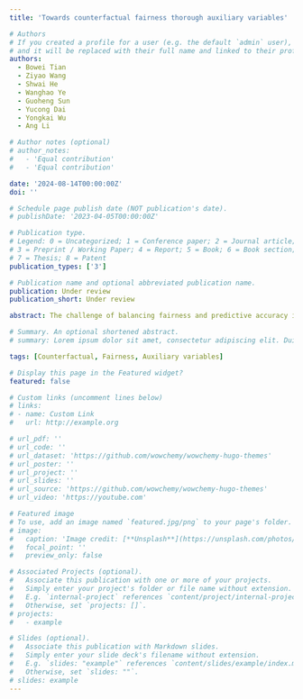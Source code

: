 ```yaml
---
title: 'Towards counterfactual fairness thorough auxiliary variables'

# Authors
# If you created a profile for a user (e.g. the default `admin` user), write the username (folder name) here
# and it will be replaced with their full name and linked to their profile.
authors:
  - Bowei Tian
  - Ziyao Wang
  - Shwai He
  - Wanghao Ye
  - Guoheng Sun
  - Yucong Dai
  - Yongkai Wu
  - Ang Li

# Author notes (optional)
# author_notes:
#   - 'Equal contribution'
#   - 'Equal contribution'

date: '2024-08-14T00:00:00Z'
doi: ''

# Schedule page publish date (NOT publication's date).
# publishDate: '2023-04-05T00:00:00Z'

# Publication type.
# Legend: 0 = Uncategorized; 1 = Conference paper; 2 = Journal article;
# 3 = Preprint / Working Paper; 4 = Report; 5 = Book; 6 = Book section;
# 7 = Thesis; 8 = Patent
publication_types: ['3']

# Publication name and optional abbreviated publication name.
publication: Under review
publication_short: Under review

abstract: The challenge of balancing fairness and predictive accuracy in machine learning models, especially when sensitive attributes such as race, gender, or age are considered, has motivated substantial research in recent years. Counterfactual fairness ensures that predictions remain consistent across counterfactual variations of sensitive attributes, which is a crucial concept in addressing societal biases.  However, existing counterfactual fairness approaches usually overlook intrinsic information about sensitive features, limiting their ability to achieve fairness while simultaneously maintaining performance. To tackle this challenge, we introduce EXOgenous Causal reasoning (EXOC), a novel causal reasoning framework motivated by exogenous variables. It leverages auxiliary variables to uncover intrinsic properties that give rise to sensitive attributes. Our framework explicitly defines an auxiliary node and a control node that contribute to counterfactual fairness and control the information flow within the model. Our evaluation, conducted on synthetic and real-world datasets, validates EXOC's superiority, showing that it outperforms state-of-the-art approaches in achieving counterfactual fairness without sacrificing accuracy.

# Summary. An optional shortened abstract.
# summary: Lorem ipsum dolor sit amet, consectetur adipiscing elit. Duis posuere tellus ac convallis placerat. Proin tincidunt magna sed ex sollicitudin condimentum.

tags: [Counterfactual, Fairness, Auxiliary variables]

# Display this page in the Featured widget?
featured: false

# Custom links (uncomment lines below)
# links:
# - name: Custom Link
#   url: http://example.org

# url_pdf: ''
# url_code: ''
# url_dataset: 'https://github.com/wowchemy/wowchemy-hugo-themes'
# url_poster: ''
# url_project: ''
# url_slides: ''
# url_source: 'https://github.com/wowchemy/wowchemy-hugo-themes'
# url_video: 'https://youtube.com'

# Featured image
# To use, add an image named `featured.jpg/png` to your page's folder.
# image:
#   caption: 'Image credit: [**Unsplash**](https://unsplash.com/photos/pLCdAaMFLTE)'
#   focal_point: ''
#   preview_only: false

# Associated Projects (optional).
#   Associate this publication with one or more of your projects.
#   Simply enter your project's folder or file name without extension.
#   E.g. `internal-project` references `content/project/internal-project/index.md`.
#   Otherwise, set `projects: []`.
# projects:
#   - example

# Slides (optional).
#   Associate this publication with Markdown slides.
#   Simply enter your slide deck's filename without extension.
#   E.g. `slides: "example"` references `content/slides/example/index.md`.
#   Otherwise, set `slides: ""`.
# slides: example
---
```


<!-- {{% callout note %}}
Click the _Cite_ button above to demo the feature to enable visitors to import publication metadata into their reference management software.
{{% /callout %}}

{{% callout note %}}
Create your slides in Markdown - click the _Slides_ button to check out the example.
{{% /callout %}} -->

<!-- Supplementary notes can be added here, including [code, math, and images](https://wowchemy.com/docs/writing-markdown-latex/). -->

